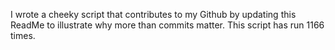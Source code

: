 I wrote a cheeky script that contributes to my Github by updating this ReadMe to illustrate why more than commits matter. This script has run 1166 times.